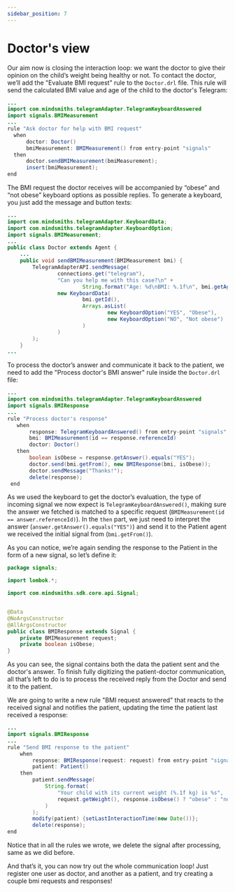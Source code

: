 ```yaml
---
sidebar_position: 7
---
```


# Doctor's view

Our aim now is closing the interaction loop: we want the doctor to give their opinion on the child’s weight being healthy or not.
To contact the doctor, we’ll add the "Evaluate BMI request" rule to the `Doctor.drl` file. This rule will send the calculated BMI value and age of the child to the doctor's Telegram:

```java title="rules/doctor/Doctor.drl"
...
import com.mindsmiths.telegramAdapter.TelegramKeyboardAnswered
import signals.BMIMeasurement
...
rule "Ask doctor for help with BMI request"
  when
      doctor: Doctor()
      bmiMeasurement: BMIMeasurement() from entry-point "signals"
  then
      doctor.sendBMIMeasurement(bmiMeasurement);
      insert(bmiMeasurement);
end
```

The BMI request the doctor receives will be accompanied by “obese” and “not obese” keyboard options as possible replies. To generate a keyboard, you just add the message and button texts:

```java title="java/agents/Doctor.java"
...
import com.mindsmiths.telegramAdapter.KeyboardData;
import com.mindsmiths.telegramAdapter.KeyboardOption;
import signals.BMIMeasurement;
...
public class Doctor extends Agent {
    ...
    public void sendBMIMeasurement(BMIMeasurement bmi) {
        TelegramAdapterAPI.sendMessage(
                connections.get("telegram"),
                "Can you help me with this case?\n" +
                        String.format("Age: %d\nBMI: %.1f\n", bmi.getAge(), bmi.calculateBMI()),
                new KeyboardData(
                        bmi.getId(),
                        Arrays.asList(
                                new KeyboardOption("YES", "Obese"),
                                new KeyboardOption("NO", "Not obese")
                        )
                )
        );
    }
...
```

To process the doctor’s answer and communicate it back to the patient, we need to add the "Process doctor's BMI answer" rule inside the `Doctor.drl` file:

```java title="rules/doctor/Doctor.drl"
...
import com.mindsmiths.telegramAdapter.TelegramKeyboardAnswered
import signals.BMIResponse
...
rule "Process doctor's response"
   when
       response: TelegramKeyboardAnswered() from entry-point "signals"
       bmi: BMIMeasurement(id == response.referenceId)
       doctor: Doctor()
   then
       boolean isObese = response.getAnswer().equals("YES");
       doctor.send(bmi.getFrom(), new BMIResponse(bmi, isObese));
       doctor.sendMessage("Thanks!");
       delete(response);
 end
```

As we used the keyboard to get the doctor’s evaluation, the type of incoming signal we now expect is `TelegramKeyboardAnswered()`, 
making sure the answer we fetched is matched to a specific request (`BMIMeasurement(id == answer.referenceId)`). 
In the `then` part, we just need to interpret the answer (`answer.getAnswer().equals("YES")`) and send it to the Patient agent we received the initial signal from (`bmi.getFrom()`).

As you can notice, we’re again sending the response to the Patient in the form of a new signal, so let’s define it:

```java title="java/signals/BMIResponse.java"
package signals;

import lombok.*;

import com.mindsmiths.sdk.core.api.Signal;


@Data
@NoArgsConstructor
@AllArgsConstructor
public class BMIResponse extends Signal {
    private BMIMeasurement request;
    private boolean isObese;
}
```

As you can see, the signal contains both the data the patient sent and the doctor's answer.
To finish fully digitizing the patient-doctor communication, all that’s left to do is to process the received reply from the Doctor and send it to the patient.

We are going to write a new rule "BMI request answered" that reacts to the received signal and notifies the patient, updating the time the patient last received a response:
```java title="rules/patient/Patient.drl"
...
import signals.BMIResponse
...
rule "Send BMI response to the patient"
    when
        response: BMIResponse(request: request) from entry-point "signals"
        patient: Patient()
    then
        patient.sendMessage(
            String.format(
                "Your child with its current weight (%.1f kg) is %s",
                request.getWeight(), response.isObese() ? "obese" : "not obese"
            )
        );
        modify(patient) {setLastInteractionTime(new Date())};
        delete(response);
end
```
Notice that in all the rules we wrote, we delete the signal after processing, same as we did before. 

And that’s it, you can now try out the whole communication loop! Just register one user as doctor, and another as a patient, and try creating a couple bmi requests and responses!